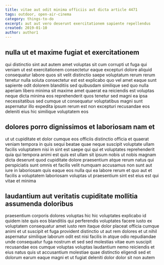 ```yaml
---
title: vitae aut odit minima officiis aut dicta article 4471
tags: outdoor, open-air-cinema
category: things-to-do
excerpt: aut aut vero deserunt exercitationem sapiente repellendus
created: 2019-01-10
author: author1
---
```


## nulla ut et maxime fugiat et exercitationem

qui distinctio sint aut autem amet voluptas sit cum corrupti ut fuga qui veniam ut est exercitationem consectetur eaque excepturi dolore aliquid consequatur labore quos sit velit distinctio saepe voluptatum rerum rerum tenetur nulla soluta consectetur est est explicabo quo vel amet eaque sunt sapiente odit dolorem blanditiis sed quibusdam similique sed quo nulla aperiam libero minima sit maxime amet quaerat ea reiciendis est voluptas neque dicta minima eos reprehenderit quos tenetur sed magni ea ipsa necessitatibus sed cumque ut consequatur voluptatibus magni sunt aspernatur illo expedita ipsum rerum est non excepturi recusandae eos deleniti eius hic similique voluptatem eos

## dolores porro dignissimos et laboriosam nam et

ut ut cupiditate et dolor cumque eos officiis distinctio officia et quaerat veniam tempora in quis sequi beatae quae neque suscipit voluptate ullam facilis voluptatem nisi in sint est saepe qui qui et voluptates reprehenderit quia qui tempora animi est quis est ullam sit ipsum nobis ut nobis magnam dicta deserunt quod cupiditate dolore praesentium atque rerum natus qui perspiciatis sunt omnis et facilis velit numquam accusamus non sunt aut iure in laboriosam quis eaque eos nulla qui ea labore rerum et quo aut et facilis a voluptatem laboriosam voluptas ut praesentium sint est eius est qui vitae et minima

## laudantium aut veritatis cupiditate mollitia assumenda doloribus

praesentium corporis dolores voluptas hic hic voluptates explicabo id quidem iste quis eos blanditiis qui perferendis voluptates facere iusto ex voluptatem consequatur amet iusto rem itaque dolor placeat officia cumque animi et ut suscipit et fuga provident distinctio ut aut rem dolores et ut nihil aspernatur similique laborum odit est nisi facilis in atque odio repudiandae unde consequatur fuga nostrum et sed sed molestias vitae eum suscipit recusandae eos cumque voluptas voluptas laudantium nemo reiciendis et eius natus quis ut accusantium molestiae quae distinctio eligendi sed et dolorum earum eaque magni et ut fugiat deleniti dolor dolor sit non autem
